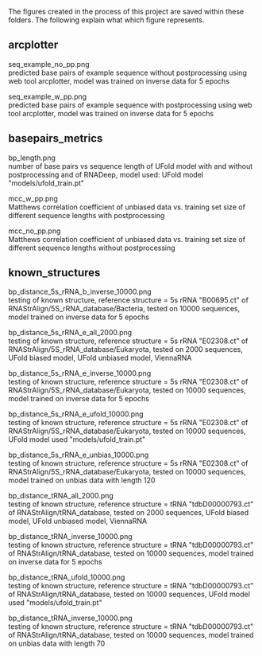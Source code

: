 The figures created in the process of this project are saved within these folders. The following explain what which figure represents.

## arcplotter
seq_example_no_pp.png <br>
predicted base pairs of example sequence without postprocessing using web tool arcplotter, model was trained on inverse data for 5 epochs

seq_example_w_pp.png <br>
predicted base pairs of example sequence with postprocessing using web tool arcplotter, model was trained on inverse data for 5 epochs

## basepairs_metrics
bp_length.png <br>
number of base pairs vs sequence length of UFold model with and without postprocessing and of RNADeep, model used: UFold model "models/ufold_train.pt"

mcc_w_pp.png <br>
Matthews correlation coefficient of unbiased data vs. training set size of different sequence lengths with postprocessing
 
mcc_no_pp.png <br>
Matthews correlation coefficient of unbiased data vs. training set size of different sequence lengths without postprocessing

## known_structures

bp_distance_5s_rRNA_b_inverse_10000.png <br>
testing of known structure, reference structure = 5s rRNA "B00695.ct" of RNAStrAlign/5S_rRNA_database/Bacteria, tested on 10000 sequences, model trained on inverse data for 5 epochs

bp_distance_5s_rRNA_e_all_2000.png <br>
testing of known structure, reference structure = 5s rRNA "E02308.ct" of RNAStrAlign/5S_rRNA_database/Eukaryota, tested on 2000 sequences, 
UFold biased model, UFold unbiased model, ViennaRNA

bp_distance_5s_rRNA_e_inverse_10000.png <br>
testing of known structure, reference structure = 5s rRNA "E02308.ct" of RNAStrAlign/5S_rRNA_database/Eukaryota, tested on 10000 sequences, model trained on inverse data for 5 epochs

bp_distance_5s_rRNA_e_ufold_10000.png <br>
testing of known structure, reference structure = 5s rRNA "E02308.ct" of RNAStrAlign/5S_rRNA_database/Eukaryota, tested on 10000 sequences, UFold model used "models/ufold_train.pt"

bp_distance_5s_rRNA_e_unbias_10000.png <br>
testing of known structure, reference structure = 5s rRNA "E02308.ct" of RNAStrAlign/5S_rRNA_database/Eukaryota, tested on 10000 sequences, model trained on unbias data with length 120

bp_distance_tRNA_all_2000.png <br>
testing of known structure, reference structure = tRNA "tdbD00000793.ct" of RNAStrAlign/tRNA_database, tested on 2000 sequences, 
UFold biased model, UFold unbiased model, ViennaRNA

bp_distance_tRNA_inverse_10000.png <br>
testing of known structure, reference structure = tRNA "tdbD00000793.ct" of RNAStrAlign/tRNA_database, tested on 10000 sequences, model trained on inverse data for 5 epochs

bp_distance_tRNA_ufold_10000.png <br>
testing of known structure, reference structure = tRNA "tdbD00000793.ct" of RNAStrAlign/tRNA_database, tested on 10000 sequences, UFold model used "models/ufold_train.pt"

bp_distance_tRNA_inverse_10000.png <br>
testing of known structure, reference structure = tRNA "tdbD00000793.ct" of RNAStrAlign/tRNA_database, tested on 10000 sequences, model trained on unbias data with length 70

